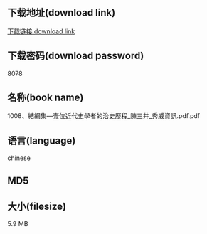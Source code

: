 ## 下载地址(download link)
[下载链接 download link](https://tutu365.netlify.app/?s=1008%E3%80%81%E7%B5%90%E7%B6%B2%E9%9B%86%E2%80%94%E5%A3%B9%E4%BD%8D%E8%BF%91%E4%BB%A3%E5%8F%B2%E5%AD%B8%E8%80%85%E7%9A%84%E6%B2%BB%E5%8F%B2%E6%AD%B7%E7%A8%8B_%E9%99%B3%E4%B8%89%E4%BA%95_%E7%A7%80%E5%A8%81%E8%B3%87%E8%A8%8A.pdf)

## 下载密码(download password)
8078

## 名称(book name)
1008、結網集—壹位近代史學者的治史歷程_陳三井_秀威資訊.pdf.pdf

## 语言(language)
chinese

## MD5


## 大小(filesize)
5.9 MB
